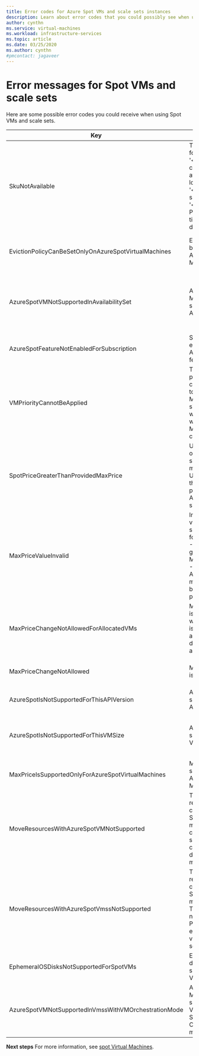 ```yaml
---
title: Error codes for Azure Spot VMs and scale sets instances 
description: Learn about error codes that you could possibly see when using Spot VMs and scale set instances.
author: cynthn
ms.service: virtual-machines
ms.workload: infrastructure-services
ms.topic: article
ms.date: 03/25/2020
ms.author: cynthn
#pmcontact: jagaveer
---
```


# Error messages for Spot VMs and scale sets

Here are some possible error codes you could receive when using Spot VMs and scale sets.


| Key | Message | Description |
|-----|---------|-------------|
| SkuNotAvailable | The requested tier for resource '\<resource\>' is currently not available in location '\<location\>' for subscription '\<subscriptionID\>'. Please try another tier or deploy to a different location. | There is not enough Azure Spot capacity in this location to create your VM or scale set instance. |
| EvictionPolicyCanBeSetOnlyOnAzureSpotVirtualMachines  |  Eviction policy can be set only on Azure Spot Virtual Machines. | This VM is not a Spot VM, so you can't set the eviction policy. |
| AzureSpotVMNotSupportedInAvailabilitySet  |  Azure Spot Virtual Machine is not supported in Availability Set. | You need to choose to either use a Spot VM or use a VM in an availability set, you can't choose both. |
| AzureSpotFeatureNotEnabledForSubscription  |  Subscription not enabled with Azure Spot feature. | Use a subscription that supports Spot VMs. |
| VMPriorityCannotBeApplied  |  The specified priority value '{0}' cannot be applied to the Virtual Machine '{1}' since no priority was specified when the Virtual Machine was created. | Specify the priority when the VM is created. |
| SpotPriceGreaterThanProvidedMaxPrice  |  Unable to perform operation '{0}' since the provided max price '{1} USD' is lower than the current spot price '{2} USD' for Azure Spot VM size '{3}'. | Select a higher max price. For more information, see pricing information for [Linux](https://azure.microsoft.com/pricing/details/virtual-machines/linux/) or [Windows](https://azure.microsoft.com/pricing/details/virtual-machines/windows/).|
| MaxPriceValueInvalid  |  Invalid max price value. The only supported values for max price are -1 or a decimal greater than zero. Max price value of -1 indicates the Azure Spot virtual machine will not be evicted for price reasons. | Enter a valid max price. For more information, see pricing for [Linux](https://azure.microsoft.com/pricing/details/virtual-machines/linux/) or [Windows](https://azure.microsoft.com/pricing/details/virtual-machines/windows/). |
| MaxPriceChangeNotAllowedForAllocatedVMs | Max price change is not allowed when the VM '{0}' is currently allocated. Please deallocate and try again. | Stop\Deallocate the VM so that you can change the max price. |
| MaxPriceChangeNotAllowed | Max price change is not allowed. | You cannot change the max price for this VM. |
| AzureSpotIsNotSupportedForThisAPIVersion  |  Azure Spot is not supported for this API version. | The API version needs to be 2019-03-01. |
| AzureSpotIsNotSupportedForThisVMSize  |  Azure Spot is not supported for this VM size {0}. | Select another VM size. For more information, see [Spot Virtual Machines](./linux/spot-vms.md). |
| MaxPriceIsSupportedOnlyForAzureSpotVirtualMachines  |  Max price is supported only for Azure Spot Virtual Machines. | For more information, see [Spot Virtual Machines](./linux/spot-vms.md). |
| MoveResourcesWithAzureSpotVMNotSupported  |  The Move resources request contains an Azure Spot virtual machine. This is currently not supported. Please check the error details for virtual machine Ids. | You cannot move Spot VMs. |
| MoveResourcesWithAzureSpotVmssNotSupported  |  The Move resources request contains an Azure Spot virtual machine scale set. This is currently not supported. Please check the error details for virtual machine scale set Ids. | You cannot move Spot scale set instances. |
| EphemeralOSDisksNotSupportedForSpotVMs | Ephemeral OS disks are not supported for Spot VMs. | Use a regular OS disk for your Spot VM. |
| AzureSpotVMNotSupportedInVmssWithVMOrchestrationMode | Azure Spot Virtual Machine is not supported in Virtual Machine Scale Set with VM Orchestration mode. | Set the orchestration mode to virtual machine scale set in order to use Spot instances. |


**Next steps**
For more information, see [spot Virtual Machines](./linux/spot-vms.md).
